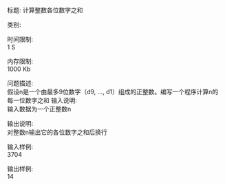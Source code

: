 标题:
计算整数各位数字之和

类别:

时间限制:	
1 S

内存限制:	
1000 Kb

问题描述:	
假设n是一个由最多9位数字（d9, …, d1）组成的正整数。编写一个程序计算n的每一位数字之和
输入说明:	
输入数据为一个正整数n

输出说明:	
对整数n输出它的各位数字之和后换行

输入样例:	
3704

输出样例:	
14